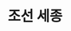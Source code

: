 ---
layout: hubs
key: Q37682
title: 조선 세종
name: 조선 세종
description: 조선의 4대 임금
score: 0.003330161750713606
degree: 18
---